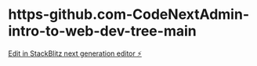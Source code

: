 # https-github.com-CodeNextAdmin-intro-to-web-dev-tree-main

[Edit in StackBlitz next generation editor ⚡️](https://stackblitz.com/~/github.com/acornej/https-github.com-CodeNextAdmin-intro-to-web-dev-tree-main)
